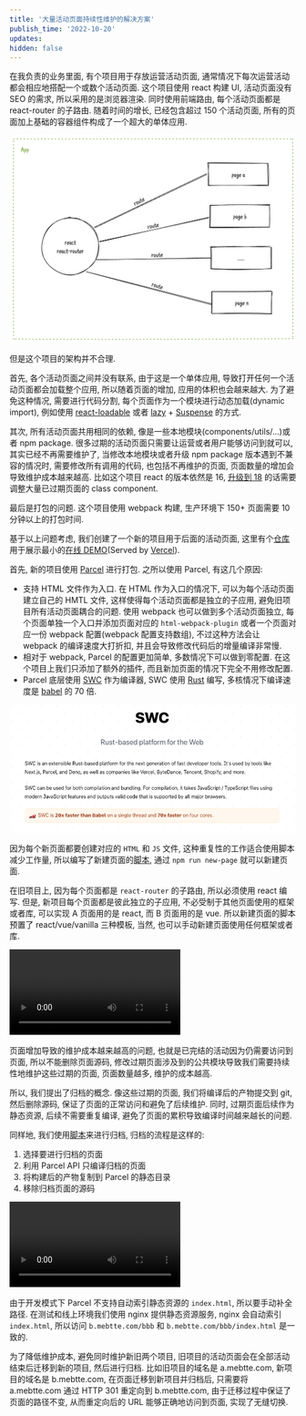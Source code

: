 ```yaml
---
title: '大量活动页面持续性维护的解决方案'
publish_time: '2022-10-20'
updates:
hidden: false
---
```


在我负责的业务里面, 有个项目用于存放运营活动页面, 通常情况下每次运营活动都会相应地搭配一个或数个活动页面.
这个项目使用 react 构建 UI, 活动页面没有 SEO 的需求, 所以采用的是浏览器渲染.
同时使用前端路由, 每个活动页面都是 react-router 的子路由.
随着时间的增长, 已经包含超过 150 个活动页面, 所有的页面加上基础的容器组件构成了一个超大的单体应用.

![单体架构](./single_structure.png)

但是这个项目的架构并不合理.

首先, 各个活动页面之间并没有联系, 由于这是一个单体应用, 导致打开任何一个活动页面都会加载整个应用, 所以随着页面的增加, 应用的体积也会越来越大.
为了避免这种情况, 需要进行代码分割, 每个页面作为一个模块进行动态加载(dynamic import), 例如使用 [react-loadable](https://github.com/jamiebuilds/react-loadable) 或者 [lazy](https://reactjs.org/docs/react-api.html#reactlazy) + [Suspense](https://reactjs.org/docs/react-api.html#reactsuspense) 的方式.

其次, 所有活动页面共用相同的依赖, 像是一些本地模块(components/utils/...)或者 npm package.
很多过期的活动页面只需要让运营或者用户能够访问到就可以, 其实已经不再需要维护了, 当修改本地模块或者升级 npm package 版本遇到不兼容的情况时, 需要修改所有调用的代码, 也包括不再维护的页面, 页面数量的增加会导致维护成本越来越高.
比如这个项目 react 的版本依然是 16, [升级到 18](https://reactjs.org/blog/2022/03/08/react-18-upgrade-guide.html) 的话需要调整大量已过期页面的 class component.

最后是打包的问题. 这个项目使用 webpack 构建, 生产环境下 150+ 页面需要 10 分钟以上的打包时间.

基于以上问题考虑, 我们创建了一个新的项目用于后面的活动页面, 这里有个[仓库](https://github.com/mebtte/activity-project-template)用于展示最小的[在线 DEMO](https://activity-project-template.vercel.app)(Served by [Vercel](https://vercel.com)).

首先, 新的项目使用 [Parcel](https://parceljs.org) 进行打包.
之所以使用 Parcel, 有这几个原因:

- 支持 HTML 文件作为入口. 在 HTML 作为入口的情况下, 可以为每个活动页面建立自己的 HMTL 文件, 这样使得每个活动页面都是独立的子应用, 避免旧项目所有活动页面耦合的问题. 使用 webpack 也可以做到多个活动页面独立, 每个页面单独一个入口并添加页面对应的 `html-webpack-plugin` 或者一个页面对应一份 webpack 配置(webpack 配置支持数组), 不过这种方法会让 webpack 的编译速度大打折扣, 并且会导致修改代码后的增量编译非常慢.
- 相对于 webpack, Parcel 的配置更加简单, 多数情况下可以做到零配置. 在这个项目上我们只添加了额外的插件, 而且新加页面的情况下完全不用修改配置.
- Parcel 底层使用 [SWC](https://github.com/swc-project/swc) 作为编译器, SWC 使用 [Rust](https://www.rust-lang.org) 编写, 多核情况下编译速度是 [babel](https://babeljs.io) 的 70 倍.

![SWC](./swc.png)

因为每个新页面都要创建对应的 `HTML` 和 `JS` 文件, 这种重复性的工作适合使用脚本减少工作量, 所以编写了新建页面的[脚本](https://github.com/mebtte/activity-project-template/blob/master/scripts/new_page/index.js), 通过 `npm run new-page` 就可以新建页面.

在旧项目上, 因为每个页面都是 `react-router` 的子路由, 所以必须使用 react 编写.
但是, 新项目每个页面都是彼此独立的子应用, 不必受制于其他页面使用的框架或者库, 可以实现 A 页面用的是 react, 而 B 页面用的是 vue.
所以新建页面的脚本预置了 react/vue/vanilla 三种模板, 当然, 也可以手动新建页面使用任何框架或者库.

<video src="./new_page.mp4" alt="通过脚本使用模板新建页面"></video>

页面增加导致的维护成本越来越高的问题, 也就是已完结的活动因为仍需要访问到页面, 所以不能删除页面源码, 修改过期页面涉及到的公共模块导致我们需要持续性地维护这些过期的页面, 页面数量越多, 维护的成本越高.

所以, 我们提出了归档的概念.
像这些过期的页面, 我们将编译后的产物提交到 git, 然后删除源码, 保证了页面的正常访问和避免了后续维护.
同时, 过期页面后续作为静态资源, 后续不需要重复编译, 避免了页面的累积导致编译时间越来越长的问题.

同样地, 我们使用[脚本](https://github.com/mebtte/activity-project-template/blob/master/scripts/archive.js)来进行归档, 归档的流程是这样的:

1. 选择要进行归档的页面
2. 利用 Parcel API 只编译归档的页面
3. 将构建后的产物复制到 Parcel 的静态目录
4. 移除归档页面的源码

<video src="./archive.mp4" alt="归档一个页面"></video>

由于开发模式下 Parcel 不支持自动索引静态资源的 `index.html`, 所以要手动补全路径. 在测试和线上环境我们使用 nginx 提供静态资源服务, nginx 会自动索引 `index.html`, 所以访问 `b.mebtte.com/bbb` 和 `b.mebtte.com/bbb/index.html` 是一致的.

为了降低维护成本, 避免同时维护新旧两个项目, 旧项目的活动页面会在全部活动结束后迁移到新的项目, 然后进行归档. 比如旧项目的域名是 a.mebtte.com, 新项目的域名是 b.mebtte.com, 在页面迁移到新项目并归档后, 只需要将 a.mebtte.com 通过 HTTP 301 重定向到 b.mebtte.com, 由于迁移过程中保证了页面的路径不变, 从而重定向后的 URL 能够正确地访问到页面, 实现了无缝切换.
